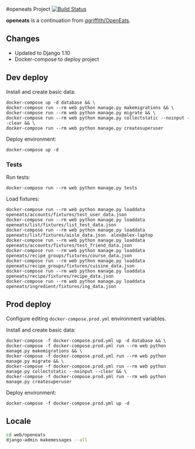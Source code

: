 #openeats Project
[![Build Status](https://travis-ci.org/pando85/openeats.svg?branch=master)](https://travis-ci.org/pando85/openeats)

**openeats** is a continuation from [qgriffith/OpenEats](https://github.com/qgriffith/OpenEats).

## Changes
* Updated to Django 1.10
* Docker-compose to deploy project

## Dev deploy
Install and create basic data:
```
docker-compose up -d database && \
docker-compose run --rm web python manage.py makemigrations && \
docker-compose run --rm web python manage.py migrate && \
docker-compose run --rm web python manage.py collectstatic --noinput --clear && \
docker-compose run --rm web python manage.py createsuperuser
```

Deploy environment:
```
docker-compose up -d
```
### Tests
Run tests:
```
docker-compose run --rm web python manage.py tests
```


Load fixtures:
```
docker-compose run --rm web python manage.py loaddata openeats/accounts/fixtures/test_user_data.json
docker-compose run --rm web python manage.py loaddata openeats/list/fixtures/list_test_data.json
docker-compose run --rm web python manage.py loaddata openeats/list/fixtures/aisle_data.json  alex@alex-laptop
docker-compose run --rm web python manage.py loaddata openeats/accounts/fixtures/test_friend_data.json
docker-compose run --rm web python manage.py loaddata openeats/recipe_groups/fixtures/course_data.json
docker-compose run --rm web python manage.py loaddata openeats/recipe_groups/fixtures/cuisine_data.json
docker-compose run --rm web python manage.py loaddata openeats/recipe/fixtures/recipe_data.json
docker-compose run --rm web python manage.py loaddata openeats/ingredient/fixtures/ing_data.json
```


## Prod deploy
Configure editing `docker-compose.prod.yml` environment variables.

Install and create basic data:
```
docker-compose -f docker-compose.prod.yml up -d database && \
docker-compose -f docker-compose.prod.yml run --rm web python manage.py makemigrations && \
docker-compose -f docker-compose.prod.yml run --rm web python manage.py migrate && \
docker-compose -f docker-compose.prod.yml run --rm web python manage.py collectstatic --noinput --clear && \
docker-compose -f docker-compose.prod.yml run --rm web python manage.py createsuperuser
```

Deploy environment:
```
docker-compose -f docker-compose.prod.yml up -d
```

## Locale
```bash
cd web/openeats
django-admin makemessages --all
```
